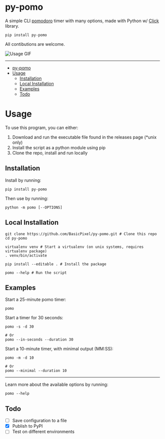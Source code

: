 # py-pomo

A simple CLI [pomodoro](https://en.wikipedia.org/wiki/Pomodoro_Technique) timer with many options, made with Python w/ [Click](https://click.palletsprojects.com/) library.

```shell
pip install py-pomo
```

All contibutions are welcome.

![Usage GIF](images/preview.gif)

---

- [py-pomo](#py-pomo)
- [Usage](#usage)
  - [Installation](#installation)
  - [Local Installation](#local-installation)
  - [Examples](#examples)
  - [Todo](#todo)

# Usage

To use this program, you can either:

1. Download and run the executable file found in the releases page (\*unix only)
2. Install the script as a python module using pip
3. Clone the repo, install and run locally

## Installation

Install by running:

```
pip install py-pomo
```

Then use by running:

```shell
python -m pomo [--OPTIONS]
```

## Local Installation

```shell
git clone https://github.com/BasicPixel/py-pomo.git # Clone this repo
cd py-pomo

virtualenv venv # Start a virtualenv (on unix systems, requires virtualenv package)
. venv/bin/activate

pip install --editable . # Install the package

pomo --help # Run the script
```

## Examples

Start a 25-minute pomo timer:

```shell
pomo
```

Start a timer for 30 seconds:

```shell
pomo -s -d 30

# Or
pomo --in-seconds --duration 30
```

Start a 10-minute timer, with minimal output (MM:SS):

```shell
pomo -m -d 10

# Or
pomo --minimal --duration 10
```

---

Learn more about the available options by running:

```shell
pomo --help
```

## Todo

- [ ] Save configuration to a file
- [x] Publish to PyPI
- [ ] Test on different environments
